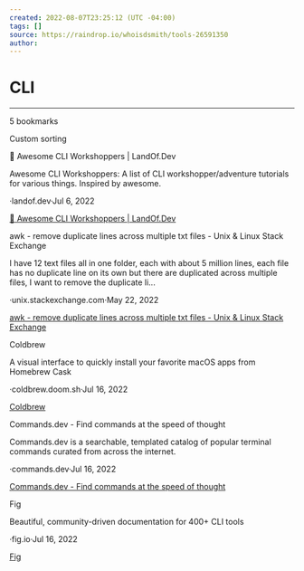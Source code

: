 ```yaml
---
created: 2022-08-07T23:25:12 (UTC -04:00)
tags: []
source: https://raindrop.io/whoisdsmith/tools-26591350
author: 
---
```


# CLI

---
5 bookmarks

Custom sorting

🌈 Awesome CLI Workshoppers | LandOf.Dev

Awesome CLI Workshoppers: A list of CLI workshopper/adventure tutorials for various things. Inspired by awesome.

·landof.dev·Jul 6, 2022

[🌈 Awesome CLI Workshoppers | LandOf.Dev](https://landof.dev/awesome/cli-workshoppers)

awk - remove duplicate lines across multiple txt files - Unix & Linux Stack Exchange

I have 12 text files all in one folder, each with about 5 million lines, each file has no duplicate line on its own but there are duplicated across multiple files, I want to remove the duplicate li...

·unix.stackexchange.com·May 22, 2022

[awk - remove duplicate lines across multiple txt files - Unix & Linux Stack Exchange](https://unix.stackexchange.com/questions/686377/remove-duplicate-lines-across-multiple-txt-files)

Coldbrew

A visual interface to quickly install your favorite macOS apps from Homebrew Cask

·coldbrew.doom.sh·Jul 16, 2022

[Coldbrew](https://coldbrew.doom.sh/?ref=producthunt)

Commands.dev - Find commands at the speed of thought

Commands.dev is a searchable, templated catalog of popular terminal commands curated from across the internet.

·commands.dev·Jul 16, 2022

[Commands.dev - Find commands at the speed of thought](https://www.commands.dev/)

Fig

Beautiful, community-driven documentation for 400+ CLI tools

·fig.io·Jul 16, 2022

[Fig](https://fig.io/manual)
